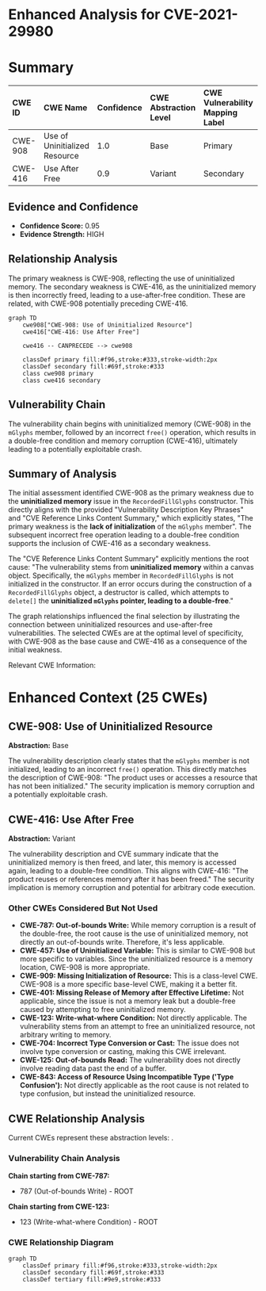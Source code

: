 # Enhanced Analysis for CVE-2021-29980

# Summary

| CWE ID  | CWE Name                                                       | Confidence | CWE Abstraction Level | CWE Vulnerability Mapping Label | CWE-Vulnerability Mapping Notes |
| :-------- | :------------------------------------------------------------- | :--------- | :---------------------- | :------------------------------ | :------------------------------ |
| CWE-908   | Use of Uninitialized Resource                                  | 1.0        | Base                    | Primary                         | Allowed                       |
| CWE-416   | Use After Free                                                 | 0.9        | Variant                 | Secondary                       | Allowed                       |

## Evidence and Confidence

*   **Confidence Score:** 0.95
*   **Evidence Strength:** HIGH

## Relationship Analysis

The primary weakness is CWE-908, reflecting the use of uninitialized memory. The secondary weakness is CWE-416, as the uninitialized memory is then incorrectly freed, leading to a use-after-free condition. These are related, with CWE-908 potentially preceding CWE-416.

```mermaid
graph TD
    cwe908["CWE-908: Use of Uninitialized Resource"]
    cwe416["CWE-416: Use After Free"]

    cwe416 -- CANPRECEDE --> cwe908

    classDef primary fill:#f96,stroke:#333,stroke-width:2px
    classDef secondary fill:#69f,stroke:#333
    class cwe908 primary
    class cwe416 secondary
```

## Vulnerability Chain

The vulnerability chain begins with uninitialized memory (CWE-908) in the `mGlyphs` member, followed by an incorrect `free()` operation, which results in a double-free condition and memory corruption (CWE-416), ultimately leading to a potentially exploitable crash.

## Summary of Analysis

The initial assessment identified CWE-908 as the primary weakness due to the **uninitialized memory** issue in the `RecordedFillGlyphs` constructor. This directly aligns with the provided "Vulnerability Description Key Phrases" and "CVE Reference Links Content Summary," which explicitly states, "The primary weakness is the **lack of initialization** of the `mGlyphs` member". The subsequent incorrect free operation leading to a double-free condition supports the inclusion of CWE-416 as a secondary weakness.

The "CVE Reference Links Content Summary" explicitly mentions the root cause: "The vulnerability stems from **uninitialized memory** within a canvas object. Specifically, the `mGlyphs` member in `RecordedFillGlyphs` is not initialized in the constructor. If an error occurs during the construction of a `RecordedFillGlyphs` object, a destructor is called, which attempts to `delete[]` the **uninitialized `mGlyphs` pointer, leading to a double-free**."

The graph relationships influenced the final selection by illustrating the connection between uninitialized resources and use-after-free vulnerabilities. The selected CWEs are at the optimal level of specificity, with CWE-908 as the base cause and CWE-416 as a consequence of the initial weakness.

Relevant CWE Information:

# Enhanced Context (25 CWEs)

## CWE-908: Use of Uninitialized Resource

**Abstraction:** Base

The vulnerability description clearly states that the `mGlyphs` member is not initialized, leading to an incorrect `free()` operation. This directly matches the description of CWE-908: "The product uses or accesses a resource that has not been initialized." The security implication is memory corruption and a potentially exploitable crash.

## CWE-416: Use After Free

**Abstraction:** Variant

The vulnerability description and CVE summary indicate that the uninitialized memory is then freed, and later, this memory is accessed again, leading to a double-free condition. This aligns with CWE-416: "The product reuses or references memory after it has been freed." The security implication is memory corruption and potential for arbitrary code execution.

### Other CWEs Considered But Not Used

*   **CWE-787: Out-of-bounds Write:** While memory corruption is a result of the double-free, the root cause is the use of uninitialized memory, not directly an out-of-bounds write. Therefore, it's less applicable.
*   **CWE-457: Use of Uninitialized Variable:** This is similar to CWE-908 but more specific to variables. Since the uninitialized resource is a memory location, CWE-908 is more appropriate.
*   **CWE-909: Missing Initialization of Resource:** This is a class-level CWE. CWE-908 is a more specific base-level CWE, making it a better fit.
*   **CWE-401: Missing Release of Memory after Effective Lifetime:** Not applicable, since the issue is not a memory leak but a double-free caused by attempting to free uninitialized memory.
*   **CWE-123: Write-what-where Condition:** Not directly applicable. The vulnerability stems from an attempt to free an uninitialized resource, not arbitrary writing to memory.
*   **CWE-704: Incorrect Type Conversion or Cast:** The issue does not involve type conversion or casting, making this CWE irrelevant.
*   **CWE-125: Out-of-bounds Read:** The vulnerability does not directly involve reading data past the end of a buffer.
*   **CWE-843: Access of Resource Using Incompatible Type ('Type Confusion'):** Not directly applicable as the root cause is not related to type confusion, but instead the uninitialized resource.


## CWE Relationship Analysis

Current CWEs represent these abstraction levels: .


### Vulnerability Chain Analysis

**Chain starting from CWE-787:**
- 787 (Out-of-bounds Write) - ROOT


**Chain starting from CWE-123:**
- 123 (Write-what-where Condition) - ROOT



### CWE Relationship Diagram

```mermaid
graph TD
    classDef primary fill:#f96,stroke:#333,stroke-width:2px
    classDef secondary fill:#69f,stroke:#333
    classDef tertiary fill:#9e9,stroke:#333
```